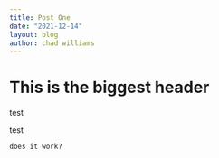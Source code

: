 ```yaml
---
title: Post One
date: "2021-12-14"
layout: blog
author: chad williams
---
```


# This is the biggest header

test

test

```
does it work?
```
